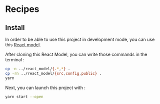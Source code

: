 # Recipes

## Install

In order to be able to use this project in development mode, you can use this [React model](https://github.com/TURPINJonathan/react-model).

After cloning this React Model, you can write those commands in the terminal :

```sh
cp -n ../react_model/{.*,*} .
cp -rn ../react_model/{src,config,public} .
yarn
```

Next, you can launch this project with :

```sh
yarn start --open
```
